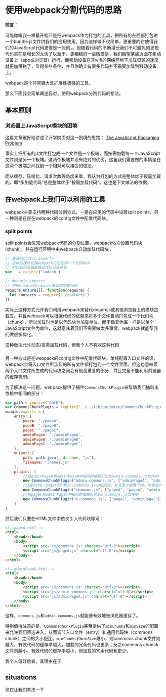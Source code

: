 # 使用webpack分割代码的思路

__前言：__

可能你跟我一样最开始只是把webpack作为打包的工具，把所有的东西都打包进一个bundle.js文件供我们的应用使用。因为这样做不仅简单，更重要的它使得我们的JavaScript代码更像是一般的，。但随着代码的不断增长我们不可避免的发现代码实在是增长的太快了以至于。更糟糕的一些情景是，我们期望某些页面在移动设备上（app或浏览器）运行，而移动设备在非wifi的网络环境下加载资源的速度就更加糟糕了，显得某些条件，并且你确实有很多代码并不需要加载到移动设备上。

webpack是个非常强大且扩展性极强的工具。

那么下面我会简单阐述我对，使用webpack分割代码的想法。

## 基本原则

### 浏览器上JavaScript模块的困境

这篇文章很好地讲述了汗学院面对这一困境的思路：
[The JavaScript Packaging Problem](http://jamie-wong.com/2014/11/29/the-js-packaging-problem/)

事实上把所有的js文件打包成一个文件是一个极端，而按需加载每一个JavaScript文件则是另一个极端。这两个极端并没有绝对的优劣，这里我们需要做的事情是在这两个极端之间找到一个相对可以接受的做法。

而从缓存、压缩比、请求次数等角度来看，我认为打包的方式是整体优于按需加载的，即“多加载代码”总是整体优于“按需加载代码”。这也是下文做法的依据。

## 在webpack上我们可以利用的工具

webpack主要支持两种代码分割方式，一是在应用的代码中设置split points，另一种则是在是在webpack的config文件中配置代码块。

### split points

split points会告知webpack代码的分割位置，webpack依次设置代码块(chunk)，并在运行环境中由webpack自动加载代码块：

```js
// 普通的static imports
// 这样的模块会被webpack打包在同一个代码块中，
// 所以我们总是能保证代码已经存在
var _ = require('lodash')

// dynamic imports
// 利用ensure和require来动态加载代码
require.ensure([], function(require) {
  let contacts = require('./contacts')
})
```

实际上这种方式允许我们利用webpack来替代requirejs或其他浏览器上的模块加载库。并且webpack可以根据代码的依赖来将多个文件自动打包成一个代码块（chunk），所以加载时也是以代码块为加载单位，而不像其他库一样是以单个JavaScript文件为单位，这就意味着我们不需要做太多事情，webpack就能帮我们做很多优化。

这种做法允许动态/按需加载代码，但我个人不喜欢这种代码

###  

另一种方式是在webpack的config文件中配置代码块。单纯配置入口文件的话，webpack会将入口文件所涉及的所有文件都打包到一个文件里面。但这也意味着两个入口文件所生成的代码块之间会有很高重复的部分，并且完全不能利用浏览器的缓存机制。

为了解决这一问题，webpack提供了插件`CommonsChunkPlugin`来帮助我们抽取出依赖中相同的部分：

```js
var path = require("path");
var CommonsChunkPlugin = require("../../lib/optimize/CommonsChunkPlugin");
module.exports = {
    entry: {
        pageA: "./pageA",
        pageB: "./pageB",
        pageC: "./pageC",
        adminPageA: "./adminPageA",
        adminPageB: "./adminPageB",
        adminPageC: "./adminPageC",
    },
    output: {
        path: path.join(__dirname, "js"),
        filename: "[name].js"
    },
    plugins: [
        //将adminPageA和adminPageB中相同的依赖打包到admin-commons.js文件中
        new CommonsChunkPlugin("admin-commons.js", ["adminPageA", "adminPageB"]),
        //将pageA、pageA和admin-commons.js中相同的、并且至少被两个chunk使用的依赖打包到commons.js文件中
        new CommonsChunkPlugin("commons.js", ["pageA", "pageA", "admin-commons.js"], 2),
        //将pageC和adminPageC中相同的依赖打包到c-commons.js文件中
        new CommonsChunkPlugin("c-commons.js", ["pageC", "adminPageC"]),
    ]
}
```

然后我们只要在HTML文件中依次引入代码块即可：

```html
<!--pageA.html-->
<html>
    <head></head>
    <body>
        <script src="js/commons.js" charset="utf-8"></script>
        <script src="js/pageA.js" charset="utf-8"></script>
    </body>
</html>
```

```html
<!--adminPageA.html-->
<html>
    <head></head>
    <body>
        <script src="js/commons.js" charset="utf-8"></script>
        <script src="js/admin-commons.js" charset="utf-8"></script>
        <script src="js/adminPageA.js" charset="utf-8"></script>
    </body>
</html>
```

这样，`commons.js`和`admin-commons.js`就能够有效地被浏览器缓存了。

特别值得注意的是，`CommonsChunkPlugin`甚至提供了`minChunks`和`minSize`的配置来允许我们筛选进入，从而调节入口文件（entry）和通用代码块（commons chunk）之间的大小配比。`minChunks`和`minSize`越小，则commons chunk文件则越大，有效代码的缓存率越大，加载的冗余代码也更多；反之commons chunck文件则越小，有效代码的缓存率越小，但加载的冗余代码也更少。

我个人偏好后者，其理由在于

## situations

现在让我们考虑一下
